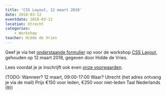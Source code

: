 ```yaml
---
title: 'CSS Layout, 12 maart 2018'
date: 2018-03-12
eventdate: 2018-03-12
location: Utrecht
categories:
    - Workshop
teacher: Hidde de Vries
---
```


Geef je via het [onderstaande formulier](#formulier-1) op voor de workshop [CSS Layout](/workshops/css-layout-hidde-de-vries), gehouden op 12 maart 2018, gegeven door Hidde de Vries.

Lees voordat je je inschrijft ook even [onze voorwaarden](/workshops/voor-deelnemers).

(TODO: Wanneer?
12 maart, 09:00-17:00
Waar?
Utrecht (het adres ontvang je via de mail)
Prijs
€150 voor leden, €250 voor niet-leden
Taal
Nederlands (9))
